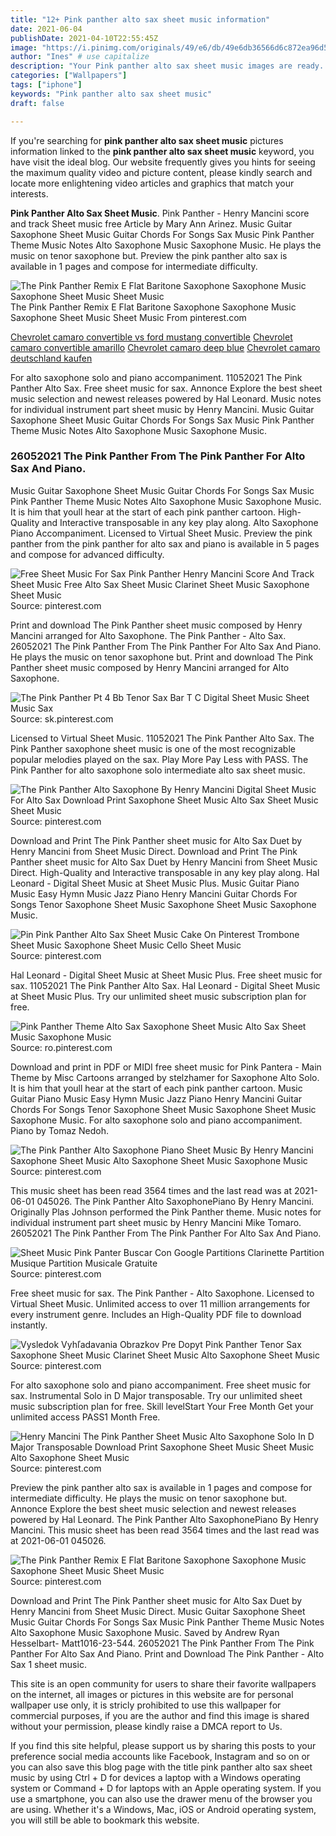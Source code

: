 ```yaml
---
title: "12+ Pink panther alto sax sheet music information"
date: 2021-06-04
publishDate: 2021-04-10T22:55:45Z
image: "https://i.pinimg.com/originals/49/e6/db/49e6db36566d6c872ea96d5c9b54d44c.png"
author: "Ines" # use capitalize
description: "Your Pink panther alto sax sheet music images are ready. Pink panther alto sax sheet music are a topic that is being searched for and liked by netizens now. You can Find and Download the Pink panther alto sax sheet music files here. Download all royalty-free photos and vectors."
categories: ["Wallpapers"]
tags: ["iphone"]
keywords: "Pink panther alto sax sheet music"
draft: false

---
```


If you're searching for **pink panther alto sax sheet music** pictures information linked to the **pink panther alto sax sheet music** keyword, you have visit the ideal  blog.  Our website frequently  gives you  hints  for seeing  the maximum  quality video and picture  content, please kindly search and locate more enlightening video articles and graphics  that match your interests.

**Pink Panther Alto Sax Sheet Music**. Pink Panther - Henry Mancini score and track Sheet music free Article by Mary Ann Arinez. Music Guitar Saxophone Sheet Music Guitar Chords For Songs Sax Music Pink Panther Theme Music Notes Alto Saxophone Music Saxophone Music. He plays the music on tenor saxophone but. Preview the pink panther alto sax is available in 1 pages and compose for intermediate difficulty.

![The Pink Panther Remix E Flat Baritone Saxophone Saxophone Music Saxophone Sheet Music Sheet Music](https://i.pinimg.com/originals/49/e6/db/49e6db36566d6c872ea96d5c9b54d44c.png "The Pink Panther Remix E Flat Baritone Saxophone Saxophone Music Saxophone Sheet Music Sheet Music")
The Pink Panther Remix E Flat Baritone Saxophone Saxophone Music Saxophone Sheet Music Sheet Music From pinterest.com

[Chevrolet camaro convertible vs ford mustang convertible](/chevrolet-camaro-convertible-vs-ford-mustang-convertible/)
[Chevrolet camaro convertible amarillo](/chevrolet-camaro-convertible-amarillo/)
[Chevrolet camaro deep blue](/chevrolet-camaro-deep-blue/)
[Chevrolet camaro deutschland kaufen](/chevrolet-camaro-deutschland-kaufen/)

For alto saxophone solo and piano accompaniment. 11052021 The Pink Panther Alto Sax. Free sheet music for sax. Annonce Explore the best sheet music selection and newest releases powered by Hal Leonard. Music notes for individual instrument part sheet music by Henry Mancini. Music Guitar Saxophone Sheet Music Guitar Chords For Songs Sax Music Pink Panther Theme Music Notes Alto Saxophone Music Saxophone Music.

### 26052021 The Pink Panther From The Pink Panther For Alto Sax And Piano.

Music Guitar Saxophone Sheet Music Guitar Chords For Songs Sax Music Pink Panther Theme Music Notes Alto Saxophone Music Saxophone Music. It is him that youll hear at the start of each pink panther cartoon. High-Quality and Interactive transposable in any key play along. Alto Saxophone Piano Accompaniment. Licensed to Virtual Sheet Music. Preview the pink panther from the pink panther for alto sax and piano is available in 5 pages and compose for advanced difficulty.


![Free Sheet Music For Sax Pink Panther Henry Mancini Score And Track Sheet Music Free Alto Sax Sheet Music Clarinet Sheet Music Saxophone Sheet Music](https://i.pinimg.com/originals/ca/79/38/ca79387e9dc7dc2f96bd8b3077c9c92a.png "Free Sheet Music For Sax Pink Panther Henry Mancini Score And Track Sheet Music Free Alto Sax Sheet Music Clarinet Sheet Music Saxophone Sheet Music")
Source: pinterest.com

Print and download The Pink Panther sheet music composed by Henry Mancini arranged for Alto Saxophone. The Pink Panther - Alto Sax. 26052021 The Pink Panther From The Pink Panther For Alto Sax And Piano. He plays the music on tenor saxophone but. Print and download The Pink Panther sheet music composed by Henry Mancini arranged for Alto Saxophone.

![The Pink Panther Pt 4 Bb Tenor Sax Bar T C Digital Sheet Music Sheet Music Sax](https://i.pinimg.com/originals/09/58/34/095834edbba255414bda9f86e291b812.png "The Pink Panther Pt 4 Bb Tenor Sax Bar T C Digital Sheet Music Sheet Music Sax")
Source: sk.pinterest.com

Licensed to Virtual Sheet Music. 11052021 The Pink Panther Alto Sax. The Pink Panther saxophone sheet music is one of the most recognizable popular melodies played on the sax. Play More Pay Less with PASS. The Pink Panther for alto saxophone solo intermediate alto sax sheet music.

![The Pink Panther Alto Saxophone By Henry Mancini Digital Sheet Music For Alto Sax Download Print Saxophone Sheet Music Alto Sax Sheet Music Sheet Music](https://i.pinimg.com/originals/e8/00/71/e800717bb3fa7221b2182deb77058db3.png "The Pink Panther Alto Saxophone By Henry Mancini Digital Sheet Music For Alto Sax Download Print Saxophone Sheet Music Alto Sax Sheet Music Sheet Music")
Source: pinterest.com

Download and Print The Pink Panther sheet music for Alto Sax Duet by Henry Mancini from Sheet Music Direct. Download and Print The Pink Panther sheet music for Alto Sax Duet by Henry Mancini from Sheet Music Direct. High-Quality and Interactive transposable in any key play along. Hal Leonard - Digital Sheet Music at Sheet Music Plus. Music Guitar Piano Music Easy Hymn Music Jazz Piano Henry Mancini Guitar Chords For Songs Tenor Saxophone Sheet Music Saxophone Sheet Music Saxophone Music.

![Pin Pink Panther Alto Sax Sheet Music Cake On Pinterest Trombone Sheet Music Saxophone Sheet Music Cello Sheet Music](https://i.pinimg.com/originals/9e/52/41/9e52415bb101a2459c9f7e3101af4744.png "Pin Pink Panther Alto Sax Sheet Music Cake On Pinterest Trombone Sheet Music Saxophone Sheet Music Cello Sheet Music")
Source: pinterest.com

Hal Leonard - Digital Sheet Music at Sheet Music Plus. Free sheet music for sax. 11052021 The Pink Panther Alto Sax. Hal Leonard - Digital Sheet Music at Sheet Music Plus. Try our unlimited sheet music subscription plan for free.

![Pink Panther Theme Alto Sax Saxophone Sheet Music Alto Sax Sheet Music Saxophone Music](https://i.pinimg.com/originals/38/dd/84/38dd84e4db9fd916af4ccfd0431804b7.jpg "Pink Panther Theme Alto Sax Saxophone Sheet Music Alto Sax Sheet Music Saxophone Music")
Source: ro.pinterest.com

Download and print in PDF or MIDI free sheet music for Pink Pantera - Main Theme by Misc Cartoons arranged by stelzhamer for Saxophone Alto Solo. It is him that youll hear at the start of each pink panther cartoon. Music Guitar Piano Music Easy Hymn Music Jazz Piano Henry Mancini Guitar Chords For Songs Tenor Saxophone Sheet Music Saxophone Sheet Music Saxophone Music. For alto saxophone solo and piano accompaniment. Piano by Tomaz Nedoh.

![The Pink Panther Alto Saxophone Piano Sheet Music By Henry Mancini Saxophone Sheet Music Alto Saxophone Sheet Music Saxophone Music](https://i.pinimg.com/originals/87/48/37/87483745b8ec8f4500a8c8079a0570f9.jpg "The Pink Panther Alto Saxophone Piano Sheet Music By Henry Mancini Saxophone Sheet Music Alto Saxophone Sheet Music Saxophone Music")
Source: pinterest.com

This music sheet has been read 3564 times and the last read was at 2021-06-01 045026. The Pink Panther Alto SaxophonePiano By Henry Mancini. Originally Plas Johnson performed the Pink Panther theme. Music notes for individual instrument part sheet music by Henry Mancini Mike Tomaro. 26052021 The Pink Panther From The Pink Panther For Alto Sax And Piano.

![Sheet Music Pink Panter Buscar Con Google Partitions Clarinette Partition Musique Partition Musicale Gratuite](https://i.pinimg.com/originals/c1/ec/53/c1ec53b6f78022043d23f7887031c3b1.jpg "Sheet Music Pink Panter Buscar Con Google Partitions Clarinette Partition Musique Partition Musicale Gratuite")
Source: pinterest.com

Free sheet music for sax. The Pink Panther - Alto Saxophone. Licensed to Virtual Sheet Music. Unlimited access to over 11 million arrangements for every instrument genre. Includes an High-Quality PDF file to download instantly.

![Vysledok Vyhľadavania Obrazkov Pre Dopyt Pink Panther Tenor Sax Saxophone Sheet Music Clarinet Sheet Music Alto Saxophone Sheet Music](https://i.pinimg.com/originals/8e/4a/43/8e4a437c285cf6ef8d3c06f877bb8e3e.png "Vysledok Vyhľadavania Obrazkov Pre Dopyt Pink Panther Tenor Sax Saxophone Sheet Music Clarinet Sheet Music Alto Saxophone Sheet Music")
Source: pinterest.com

For alto saxophone solo and piano accompaniment. Free sheet music for sax. Instrumental Solo in D Major transposable. Try our unlimited sheet music subscription plan for free. Skill levelStart Your Free Month Get your unlimited access PASS1 Month Free.

![Henry Mancini The Pink Panther Sheet Music Alto Saxophone Solo In D Major Transposable Download Print Saxophone Sheet Music Sheet Music Alto Saxophone Sheet Music](https://i.pinimg.com/originals/19/cd/e5/19cde54335f9c6d8fa7ff00efd0e0d0e.gif "Henry Mancini The Pink Panther Sheet Music Alto Saxophone Solo In D Major Transposable Download Print Saxophone Sheet Music Sheet Music Alto Saxophone Sheet Music")
Source: pinterest.com

Preview the pink panther alto sax is available in 1 pages and compose for intermediate difficulty. He plays the music on tenor saxophone but. Annonce Explore the best sheet music selection and newest releases powered by Hal Leonard. The Pink Panther Alto SaxophonePiano By Henry Mancini. This music sheet has been read 3564 times and the last read was at 2021-06-01 045026.

![The Pink Panther Remix E Flat Baritone Saxophone Saxophone Music Saxophone Sheet Music Sheet Music](https://i.pinimg.com/originals/49/e6/db/49e6db36566d6c872ea96d5c9b54d44c.png "The Pink Panther Remix E Flat Baritone Saxophone Saxophone Music Saxophone Sheet Music Sheet Music")
Source: pinterest.com

Download and Print The Pink Panther sheet music for Alto Sax Duet by Henry Mancini from Sheet Music Direct. Music Guitar Saxophone Sheet Music Guitar Chords For Songs Sax Music Pink Panther Theme Music Notes Alto Saxophone Music Saxophone Music. Saved by Andrew Ryan Hesselbart- Matt1016-23-544. 26052021 The Pink Panther From The Pink Panther For Alto Sax And Piano. Print and Download The Pink Panther - Alto Sax 1 sheet music.

This site is an open community for users to share their favorite wallpapers on the internet, all images or pictures in this website are for personal wallpaper use only, it is stricly prohibited to use this wallpaper for commercial purposes, if you are the author and find this image is shared without your permission, please kindly raise a DMCA report to Us.

If you find this site helpful, please support us by sharing this posts to your preference social media accounts like Facebook, Instagram and so on or you can also save this blog page with the title pink panther alto sax sheet music by using Ctrl + D for devices a laptop with a Windows operating system or Command + D for laptops with an Apple operating system. If you use a smartphone, you can also use the drawer menu of the browser you are using. Whether it's a Windows, Mac, iOS or Android operating system, you will still be able to bookmark this website.
